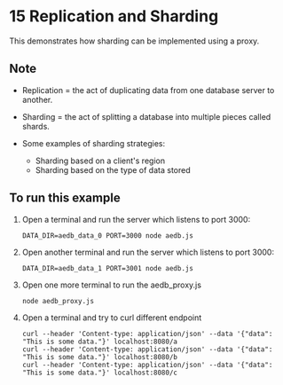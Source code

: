 # 15 Replication and Sharding
This demonstrates how sharding can be implemented using a proxy.

## Note
- Replication = the act of duplicating data from one database server to another.

- Sharding = the act of splitting a database into multiple pieces called shards.

- Some examples of sharding strategies:
    - Sharding based on a client's region
    - Sharding based on the type of data stored

## To run this example
1. Open a terminal and run the server which listens to port 3000:
    ```
    DATA_DIR=aedb_data_0 PORT=3000 node aedb.js
    ```

2. Open another terminal and run the server which listens to port 3000:
    ```
    DATA_DIR=aedb_data_1 PORT=3001 node aedb.js
    ```

3. Open one more terminal to run the aedb_proxy.js
    ```
    node aedb_proxy.js
    ```

4. Open a terminal and try to curl different endpoint
    ```
    curl --header 'Content-type: application/json' --data '{"data": "This is some data."}' localhost:8080/a
    curl --header 'Content-type: application/json' --data '{"data": "This is some data."}' localhost:8080/b
    curl --header 'Content-type: application/json' --data '{"data": "This is some data."}' localhost:8080/c
    ```
